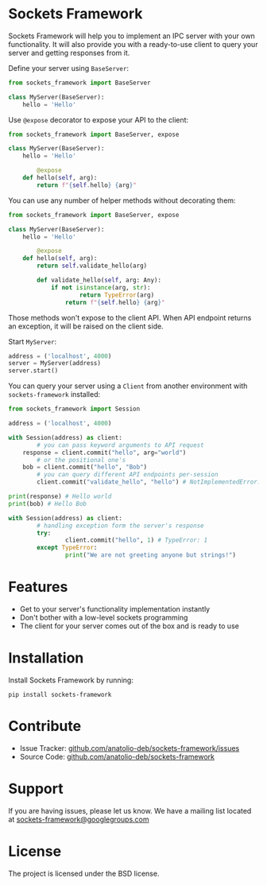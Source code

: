 # Sockets Framework

Sockets Framework will help you to implement an IPC server with your own functionality. It will also provide you with a ready-to-use client to query your server and getting responses from it.

Define your server using `BaseServer`:

```python
from sockets_framework import BaseServer

class MyServer(BaseServer):
    hello = 'Hello'
```

Use `@expose` decorator to expose your API to the client:

```python
from sockets_framework import BaseServer, expose

class MyServer(BaseServer):
    hello = 'Hello'

		@expose
    def hello(self, arg):
        return f"{self.hello} {arg}"
```

You can use any number of helper methods without decorating them:

```python
from sockets_framework import BaseServer, expose

class MyServer(BaseServer):
    hello = 'Hello'

		@expose
    def hello(self, arg):
        return self.validate_hello(arg)

		def validate_hello(self, arg: Any):
		    if not isinstance(arg, str):
				    return TypeError(arg)
				return f"{self.hello} {arg}"
```

Those methods won't expose to the client API. When API endpoint returns an exception, it will be raised on the client side.

Start `MyServer`:

```python
address = ('localhost', 4000)
server = MyServer(address)
server.start()
```

You can query your server using a `Client` from another environment with `sockets-framework` installed:

```python
from sockets_framework import Session

address = ('localhost', 4000)

with Session(address) as client:
		# you can pass keyword arguments to API request
    response = client.commit("hello", arg="world")
		# or the positional one's
    bob = client.commit("hello", "Bob")
		# you can query different API endpoints per-session
		client.commit("validate_hello", "hello") # NotImplementedError: validate_hello

print(response) # Hello world
print(bob) # Hello Bob

with Session(address) as client:
		# handling exception form the server's response
		try:
				client.commit("hello", 1) # TypeError: 1
		except TypeError:
				print("We are not greeting anyone but strings!")
```

# Features

- Get to your server's functionality implementation instantly
- Don't bother with a low-level sockets programming
- The client for your server comes out of the box and is ready to use

# Installation

Install Sockets Framework by running:

```
pip install sockets-framework
```

# Contribute

- Issue Tracker: [github.com/anatolio-deb/sockets-framework/issues](https://github.com/anatolio-deb/sockets-framework/issues)
- Source Code: [github.com/anatolio-deb/sockets-framework](https://github.com/anatolio-deb/sockets-framework)

# Support

If you are having issues, please let us know.
We have a mailing list located at [sockets-framework@googlegroups.com](mailto:sockets-framework@googlegroups.com)

# License

The project is licensed under the BSD license.